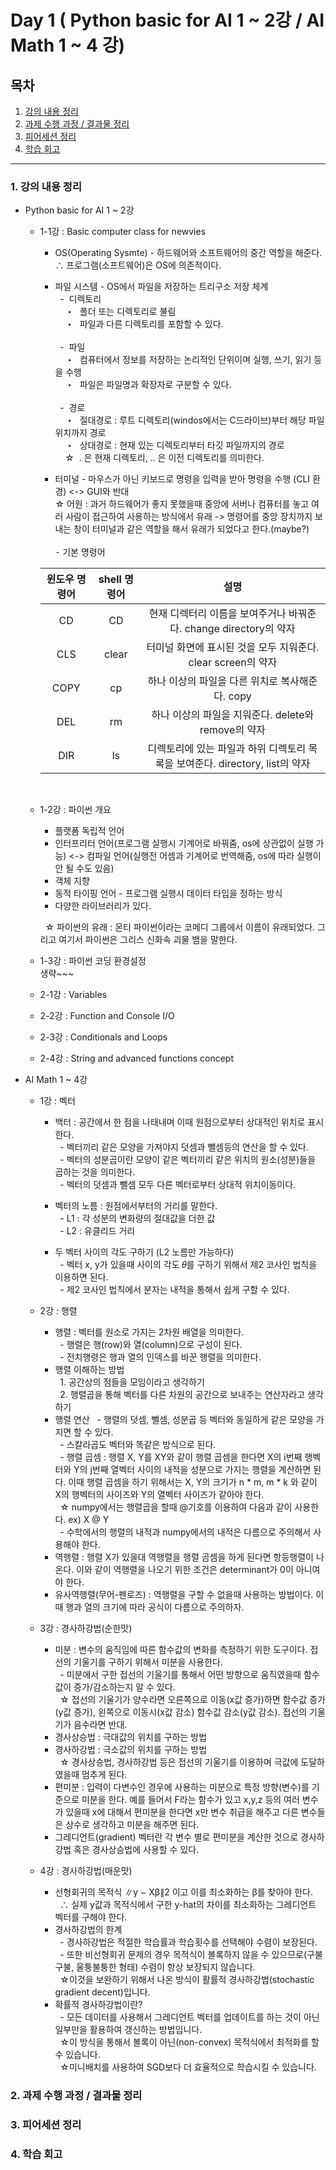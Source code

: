 # Day 1 ( Python basic for AI 1 ~ 2강 / AI Math 1 ~ 4 강)

## 목차 

1. [강의 내용 정리](#1.-강의-내용-정리)
2. [과제 수행 과정 / 결과물 정리](#2.-과제-수행-과정-/-결과물-정리)
3. [피어세션 정리](#3.-피어세션-정리)
4. [학습 회고](#4.-학습-회고)



----

### 1. 강의 내용 정리

* Python basic for AI 1 ~ 2강
    * 1-1강 : Basic computer class for newvies
        * OS(Operating Sysmte) - 하드웨어와 소프트웨어의 중간 역할을 해준다. <br>
        ∴ 프로그램(소프트웨어)은 OS에 의존적이다. 

        * 파일 시스템 - OS에서 파일을 저장하는 트리구소 저장 체계<br>
        &nbsp; - &nbsp;디렉토리 <br>
        &nbsp;&nbsp;&nbsp;&nbsp; ‣ &nbsp; 폴더 또는 디렉토리로 불림<br>
        &nbsp;&nbsp;&nbsp;&nbsp; ‣ &nbsp; 파일과 다른 디렉토리를 포함할 수 있다.<br><br>
        &nbsp; - &nbsp;파일<br>
        &nbsp;&nbsp;&nbsp;&nbsp; ‣ &nbsp; 컴퓨터에서 정보를 저장하는 논리적인 단위이며 실행, 쓰기, 읽기 등을 수행<br>
        &nbsp;&nbsp;&nbsp;&nbsp; ‣ &nbsp; 파일은 파일명과 확장자로 구분할 수 있다.<br><br>
        &nbsp; - &nbsp;경로<br>
        &nbsp;&nbsp;&nbsp;&nbsp; ‣ &nbsp; 절대경로 : 루트 디렉토리(windos에서는 C드라이브)부터 해당 파일위치까지 경로<br>
        &nbsp;&nbsp;&nbsp;&nbsp; ‣ &nbsp; 상대경로 : 현재 있는 디렉토리부터 타깃 파일까지의 경로<br>
        &nbsp;&nbsp;&nbsp;&nbsp;☆&nbsp; . 은 현재 디렉토리, .. 은 이전 디렉토리를 의미한다.

        * 터미널 - 마우스가 아닌 키보드로 명령을 입력을 받아 명령을 수행 (CLI 환경) <-> GUI와 반대<br>
        ☆ 어원 : 과거 하드웨어가 좋지 못했을때 중앙에 서버나 컴퓨터를 놓고 여러 사람이 접근하여 사용하는 방식에서 유래 -> 명령어를 중앙 장치까지 보내는 창이 터미널과 같은 역할을 해서 유래가 되었다고 한다.(maybe?)<br><br>
        ⁃ 기본 명령어
    
        |윈도우 명령어|shell 명령어|설명|
        |:---:|:---:|:---:|
        |CD|CD|현재 디렉터리 이름을 보여주거나 바꿔준다. change directory의 약자|
        |CLS|clear|터미널 화면에 표시된 것을 모두 지워준다. clear screen의 약자|
        |COPY|cp|하나 이상의 파일을 다른 위치로 복사해준다. copy|
        |DEL|rm|하나 이상의 파일을 지워준다. delete와 remove의 약자|
        |DIR|ls|디렉토리에 있는 파일과 하위 디렉토리 목록을 보여준다. directory, list의 약자|

        <br>

    * 1-2강 : 파이썬 개요
        - 플랫폼 독립적 언어
        - 인터프리터 언어(프로그램 실행시 기계어로 바꿔줌, os에 상관없이 실행 가능) <-> 컴파일 언어(실행전 어셈과 기계어로 번역해줌, os에 따라 실행이 안 될 수도 있음)
        - 객체 지향
        - 동적 타이핑 언어 - 프로그램 실행시 데이터 타입을 정하는 방식
        - 다양한 라이브러리가 있다.
        
        &nbsp;&nbsp;☆ 파이썬의 유래 : 몬티 파이썬이라는 코메디 그룹에서 이름이 유래되었다. 그리고 여기서 파이썬은 그리스 신화속 괴물 뱀을 말한다.
        <br>

    * 1-3강 : 파이썬 코딩 환경설정<br>
    <t> 생략~~~

    * 2-1강 : Variables

    * 2-2강 : Function and Console I/O

    * 2-3강 : Conditionals and Loops

    * 2-4강 : String and advanced functions concept

* AI Math 1 ~ 4강
    * 1강 : 벡터
        * 백터 : 공간에서 한 점을 나태내며 이때 원점으로부터 상대적인 위치로 표시한다.<br>
        &nbsp;    - 벡터끼리 같은 모양을 가져야지 덧셈과 뺄셈등의 연산을 할 수 있다.<br>
        &nbsp;  - 벡터의 성분곱이란 모양이 같은 벡터끼리 같은 위치의 원소(성분)들을 곱하는 것을 의미한다.<br>
        &nbsp;  - 벡터의 덧셈과 뺄셈 모두 다른 벡터로부터 상대적 위치이동이다. 

        * 벡터의 노름 : 원점에서부터의 거리를 말한다.<br>
        &nbsp;  - L1 : 각 성분의 변화량의 절대값을 더한 값<br>
        &nbsp;  - L2 : 유클리드 거리

        * 두 벡터 사이의 각도 구하기 (L2 노름만 가능하다)<br>
        &nbsp;  - 벡터 x, y가 있을때 사이의 각도 𝜃를 구하기 위해서 제2 코사인 법칙을 이용하면 된다.<br>
        &nbsp;  - 제2 코사인 법칙에서 분자는 내적을 통해서 쉽게 구할 수 있다.

    * 2강 : 행렬
        * 행렬 : 벡터를 원소로 가지는 2차원 배열을 의미한다. <br>
        &nbsp;  - 행렬은 행(row)와 열(column)으로 구성이 된다.<br>
        &nbsp;  - 전치행령은 행과 열의 인덱스를 바꾼 행렬을 의미한다.
        * 행렬 이해하는 방법 <br>
        &nbsp;  1. 공간상의 점들을 모임이라고 생각하기<br>
        &nbsp;  2. 행렬곱을 통해 벡터를 다른 차원의 공간으로 보내주는 연산자라고 생각하기
        * 행렬 연산
        &nbsp;  - 행렬의 덧셈, 뺄셈, 성분곱 등 벡터와 동일하게 같은 모양을 가지면 할 수 있다.<br>
        &nbsp;  - 스칼라곱도 벡터와 똑같은 방식으로 된다.<br>
        &nbsp;  - 행렬 곱셈 : 행렬 X, Y를 XY와 같이 행렬 곱셈을 한다면 X의 i번째 행벡터와 Y의 j번째 열벡터 사이의 내적을 성분으로 가지는 행렬을 계산하면 된다. 이때 행렬 곱셈을 하기 위해서는 X, Y의 크기가 n * m, m * k 와 같이 X의 행벡터의 사이즈와 Y의 열벡터 사이즈가 같아야 한다.<br>
        &nbsp;  ☆ numpy에서는 행렬곱을 할때 @기호를 이용하여 다음과 같이 사용한다. ex) X @ Y<br>
        &nbsp;  - 수학에서의 행렬의 내적과 numpy에서의 내적은 다름으로 주의해서 사용해야 한다.
        * 역행렬 : 행렬 X가 있을대 역행렬을 행렬 곰셈을 하게 된다면 항등행렬이 나온다. 이와 같이 역행렬을 나오기 위한 조건은 determinant가 0이 아니여야 한다.
        * 유사역행렬(무어-펜로즈) : 역행렬을 구할 수 없을때 사용하는 방법이다. 이때 행과 열의 크기에 따라 공식이 다름으로 주의하자.

    * 3강 : 경사하강법(순한맛)
        * 미분 : 변수의 움직임에 따른 함수값의 변화를 측정하기 위한 도구이다. 접선의 기울기를 구하기 위해서 미분을 사용한다.<br>
        &nbsp;  - 미분에서 구한 접선의 기울기를 통해서 어떤 방향으로 움직였을때 함수값이 증가/감소하는지 알 수 있다.<br>
        &nbsp;  ☆ 접선의 기울기가 양수라면 오른쪽으로 이동(x값 증가)하면 함수값 증가(y값 증가), 왼쪽으로 이동시(x값 감소) 함수값 감소(y값 감소). 접선의 기울기가 음수라면 반대.
        * 경사상승법 : 극대값의 위치를 구하는 방법
        * 경사하강법 : 극소값의 위치를 구하는 방법<br>
        &nbsp;  ☆ 경사상승법, 경사하강법 등은 접선의 기울기를 이용하며 극값에 도달하였을때 멈추게 된다.
        * 편미분 : 입력이 다변수인 경우에 사용하는 미분으로 특정 방향(변수)를 기준으로 미분을 한다. 예를 들어서 F라는 함수가 있고 x,y,z 등의 여러 변수가 있을때 x에 대해서 편미분을 한다면 x만 변수 취급을 해주고 다른 변수들은 상수로 생각하고 미분을 해주면 된다.<br>
        * 그레디언트(gradient) 벡터란 각 변수 별로 편미분을 계산한 것으로 경사하강법 혹은 경사상승법에 사용할 수 있다.

    * 4강 : 경사하강법(매운맛)
        * 선형회귀의 목적식 ∥y − Xβ∥2 이고 이를 최소화하는 β를 찾아야 한다.<br>
        &nbsp;  ∴ 실제 y값과 목적식에서 구한 y-hat의 차이를 최소화하는 그레디언트 벡터를 구해야 한다.
        * 경사하강법의 한계<br>
        &nbsp;  - 경사하강법은 적절한 학습률과 학습횟수를 선택해야 수렴이 보장된다.<br>
        &nbsp;  - 또한 비선형회귀 문제의 경우 목적식이 볼록하지 않을 수 있으므로(구불구불, 울퉁불퉁한 형태) 수렴이 항상 보장되지 않습니다.<br>
        &nbsp;  ☆이것을 보완하기 위해서 나온 방식이 활률적 경사하강법(stochastic gradient decent)입니다.
        * 확률적 경사하강법이란?<br>
        &nbsp;  - 모든 데이터를 사용해서 그레디언트 벡터를 업데이트를 하는 것이 아닌 일부만을 활용하여 갱신하는 방법입니다.<br>
        &nbsp;  ☆이 방식을 통해서 볼록이 아닌(non-convex) 목적식에서 최적화를 할 수 있습니다.<br>
        &nbsp;  ☆미니배치를 사용하여 SGD보다 더 효율적으로 학습시킬 수 있습니다.<br>

### 2. 과제 수행 과정 / 결과물 정리


### 3. 피어세션 정리



### 4. 학습 회고




